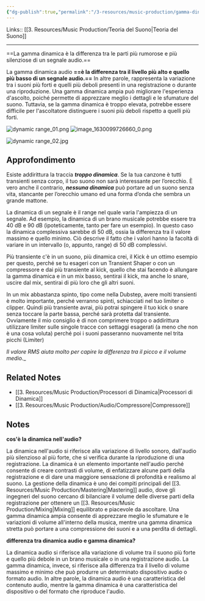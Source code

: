 ```yaml
---
{"dg-publish":true,"permalink":"/3-resources/music-production/gamma-dinamica/"}
---
```


Links:: [[3. Resources/Music Production/Teoria del Suono\|Teoria del Suono]]

---
==La gamma dinamica è la differenza tra le parti più rumorose e più silenziose di un segnale audio.==

La gamma dinamica audio **==è la differenza tra il livello più alto e quello più basso di un segnale audio.==** In altre parole, rappresenta la variazione tra i suoni più forti e quelli più deboli presenti in una registrazione o durante una riproduzione. Una gamma dinamica ampia può migliorare l'esperienza d'ascolto, poiché permette di apprezzare meglio i dettagli e le sfumature del suono. Tuttavia, se la gamma dinamica è troppo elevata, potrebbe essere difficile per l'ascoltatore distinguere i suoni più deboli rispetto a quelli più forti.

![dynamic range_01.png](/img/user/3.%20Resources/Images/dynamic%20range_01.png)
![image_1630099726660_0.png](/img/user/3.%20Resources/Images/image_1630099726660_0.png)

![dynamic range_02.jpg](/img/user/3.%20Resources/Images/dynamic%20range_02.jpg)

## Approfondimento

Esiste addirittura la traccia _**troppo dinamica**_. Se la tua canzone è tutti transienti senza corpo, il tuo suono non sarà interessante per l’orecchio.
È vero anche il contrario, _**nessuna dinamica**_ può portare ad un suono senza vita, stancante per l’orecchio umano ed una forma d’onda che sembra un grande mattone.

La dinamica di un segnale è il range nel quale varia l'ampiezza di un segnale. 
Ad esempio, la dinamica di un brano musicale potrebbe essere tra 40 dB e 90 dB (ipoteticamente, tanto per fare un esempio). In questo caso la dinamica complessiva sarebbe di 50 dB, ossia la differenza tra il valore massimo e quello minimo. Ciò descrive il fatto che i valori hanno la facoltà di variare in un intervallo (o, appunto, range) di 50 dB complessivi.

Più transiente c'è in un suono, più dinamica crei, il Kick è un ottimo esempio per questo, perché se tu esageri con un Transient Shaper o con un compressore e dai più transiente al kick, quello che stai facendo è allungare la gamma dinamica e in un mix basso, sentirai il kick, ma anche lo snare, uscire dal mix, sentirai di più loro che gli altri suoni. 

In un mix abbastanza spinto, tipo come nella Dubstep, avere molti transienti è molto importante, perché verranno spinti, schiacciati nel tuo limiter o clipper. 
Quindi più transiente avrai, più potrai spingere il tuo kick o snare senza toccare la parte bassa, perché sarà protetta dal transiente.
Ovviamente il mio consiglio è di non comprimere troppo o addirittura utilizzare limiter sulle singole tracce con settaggi esagerati (a meno che non è una cosa voluta) perché poi i suoni passeranno nuovamente nel trita picchi (Limiter)

_Il valore RMS aiuta molto per capire la differenza tra il picco e il volume medio.__


## Related Notes

- [[3. Resources/Music Production/Processori di Dinamica\|Processori di Dinamica]]
- [[3. Resources/Music Production/Audio/Compressore\|Compressore]]

## Notes

**cos'è la dinamica nell'audio?**

La dinamica nell'audio si riferisce alla variazione di livello sonoro, dall'audio più silenzioso al più forte, che si verifica durante la riproduzione di una registrazione. La dinamica è un elemento importante nell'audio perché consente di creare contrasti di volume, di enfatizzare alcune parti della registrazione e di dare una maggiore sensazione di profondità e realismo al suono. La gestione della dinamica è uno dei compiti principali del [[3. Resources/Music Production/Mastering\|Mastering]] audio, dove gli ingegneri del suono cercano di bilanciare il volume delle diverse parti della registrazione per ottenere un [[3. Resources/Music Production/Mixing\|Mixing]] equilibrato e piacevole da ascoltare.
Una gamma dinamica ampia consente di apprezzare meglio le sfumature e le variazioni di volume all'interno della musica, mentre una gamma dinamica stretta può portare a una compressione dei suoni e a una perdita di dettagli.

**differenza tra dinamica audio e gamma dinamica?**

La dinamica audio si riferisce alla variazione di volume tra il suono più forte e quello più debole in un brano musicale o in una registrazione audio. La gamma dinamica, invece, si riferisce alla differenza tra il livello di volume massimo e minimo che può produrre un determinato dispositivo audio o formato audio. In altre parole, la dinamica audio è una caratteristica del contenuto audio, mentre la gamma dinamica è una caratteristica del dispositivo o del formato che riproduce l'audio.

